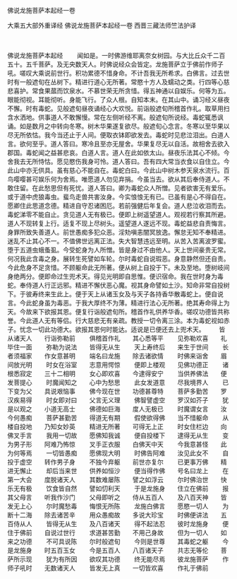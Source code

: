 佛说龙施菩萨本起经一卷


大乘五大部外重译经
佛说龙施菩萨本起经一卷
西晋三藏法师竺法护译


　　

佛说龙施菩萨本起经
　　闻如是。一时佛游维耶离奈女树园。与大比丘众千二百五十。五千菩萨。及无央数天人。时佛说经众会皆定。龙施菩萨立于佛前作师子吼。嗟叹大乘说前世行。积功累德不惜身命。不计吾我无所希求。白佛言。过去世时有一般遮旬在丛树下。精进行道心无所著。常愍十方人及蠕动之类。行四等心慈悲喜护。常食果蓏而饮泉水。不慕世荣无所贪惜。得五神通以自娱乐。何等为五。眼能彻视。耳能彻听。身能飞行。了众人根。自知本末。在其山中。诵习经义昼夜不懈。时有毒蛇。见般遮旬昼夜诵经心大欢悦。前诣般遮旬所稽首作礼。取草用扫含水洒地。供事道人不敢懈慢。常在左侧听经不离。般遮旬所说经。毒蛇辄悉讽诵。如是数月之中转向冬寒。树木华果遂复欲尽。般遮旬心念言。冬寒以至华果以尽无所依怙。我今当还止于人间。便取衣钵即欲发去。毒蛇时见悲泣泪出。白道人言。欲何至乎。道人答曰。寒冷且至亦无屋舍。华果复尽无以自活。故相舍去欲入郡国。毒蛇闻之益甚悲哀。白道人言。道人在此如依太山。昼夜乐法其心不倾。今舍我去无所恃怙。愿见愍伤我身可怜。道人答曰。吾有四大常当衣食以自住立。今此山中亦无供具。虽有慈心不能自在。毒蛇白曰。今此山中树木参天泉水流行。百鸟嘤嘤甚可娱乐何为舍焉。唯愿道人勿见弃捐。今虽当去。欲从其后奉侍道人。不敢住留。在此愁思但有死忧。道人答曰。卿为毒蛇众人所憎。见者欲害无有爱乐。或于道中虎狼毒虫。蜚鸟走兽共害汝身。今实悢悢无有已。已虽有是心不得自在。愿卿住此思道念德。精进自守忍诸困厄。若前强健后年复会。道人悲泣收泪而去。毒蛇涕零不能自止。贪见道人无有极已。便即上树遥望道人。观视若行察其所避。道人不现转复上行。适复不现上尽树头。遥望道人遂远不现。毒蛇益悲自责悔言。身罪所致失善道人。前世愚痴多犯众恶。淫劮嗔恚闇冥放逸。懈怠无知不奉精进。迷乱不止其心不一。不值佛世远离正法。失大智慧违远至明。从苦入苦离波罗蜜。堕于五道虫蛾蚤虱。今受蛇身为人所憎。皆是身过不由他人。天上世间豪贵无常。何况我此含毒之身。展转生死譬如车轮。尔时毒蛇自说瑕恶。身意静然但还自责。今此危身不足贪惜。不顾躯命此无所著。便从树上自投于下。未及至地。堕树岐间身绝两分。便即命过生兜术天。得见光明即自思惟。便识宿命。我在世时身为毒蛇。奉侍道人行正远邪。精进不懈伏恶心魔。视其身命譬如土沙。知命非常自投树下。于彼寿终来生此上。便于天上从诸玉女及与天子各持香华散毒蛇上。便自说言。今此蛇身虽为毒恶。于我大厚终不为薄。精进行法心无所著。绝其寿命得上为天。今故来下欲报其恩。便复行诣般遮旬所。稽首作礼供养华香。嗟叹功德皆共称誉。今此道人无有等侣。行大慈悲无有亲疏。教授一切令离三涂。本为毒蛇视如赤子。忧念一切此功德大。欲报其恩何时能达。适说是已便还去上兜术天。
　　皆从诸天人　　行诣弥勒前
　　俱稽首作礼　　其心悉等平
　　见弥勒欢喜　　礼毕住一面
　　弥勒为说法　　皆得无从生
　　天上寿终后　　来生于世间
　　长者须福家　　作女意甚明
　　端名曰龙施　　除去诸欲情
　　时佛来诣舍　　眉间放光明
　　时女在浴室　　志意用愕惊
　　便即上楼观　　见佛功德正
　　诸根悉寂定　　三十二相明
　　女心即欢喜　　今逮得安宁
　　当供养佛法　　便发菩提心
　　时魔闻知之　　心中为愁思
　　此女发道意　　尽我境界人
　　已下变为父　　具说艰恼事
　　佛今现在世　　功德甚尊特
　　菩萨多勤苦　　罗汉疾易得
　　时女即对曰　　父言无义理
　　佛智譬虚空　　罗汉如芥子
　　犹是以观之　　小道无高士
　　佛德如巨海　　度人无极已
　　时魔谓女言　　汝今何愚痴
　　菩萨甚勤苦　　得道无有期
　　假使欲得佛　　当不惜躯命
　　从楼自投地　　乃知女妙英
　　精进无所著　　可得无上正
　　时女住栏边　　向佛叉手言
　　我用一切故　　愿佛知我诚
　　便自投楼下　　逮得无从生
　　变为男子形　　阿难乃怖惊
　　叉手正衣服　　白佛天中天
　　今我意甚怪　　此为何等焉
　　一切皆愚痴　　愿佛现大明
　　时佛告阿难　　汝见此女不
　　自投于虚空　　转作男子身
　　不独今弃躯　　前世亦复尔
　　已更事万佛　　精进无懈止
　　却后当来世　　供养如恒沙
　　便当得作佛　　号名曰龙上
　　在第一大会　　度脱诸天人
　　其数难屡陈　　譬之如浮云
　　尔时佛治世　　快乐无有极
　　饮食皆自然　　譬如忉利天
　　于是龙施身　　住立在佛前
　　报其父母言　　听我作沙门
　　父母即听之　　侍从五百人
　　及八百天神　　皆发无上心
　　尔时魔愁毒　　悔恨无所陈
　　龙施白佛言　　愿愍一切人
　　为断十二海　　除去诸苦辛
　　用众愚痴故　　多说大珍宝
　　时佛便讲法　　五百侍从人
　　皆得无从生　　及八百诸天
　　得不起法忍　　彼时龙施身
　　便住于佛前　　自说过世行
　　求道甚苦勤　　不用己身故
　　但为一切人　　如来之功德
　　不可具说陈　　尔时般遮旬
　　今则是世尊　　其毒蛇之躯
　　今是龙施身　　时五百玉女
　　今是五百人　　八百诸天子
　　共志无等伦　　菩萨所示现
　　犹为有所因　　欲叹其功德
　　终无能尽焉　　彼龙施菩萨
　　作师子吼时　　无数诸天人
　　皆发无上真　　一切皆欢喜
　　作礼于佛前


